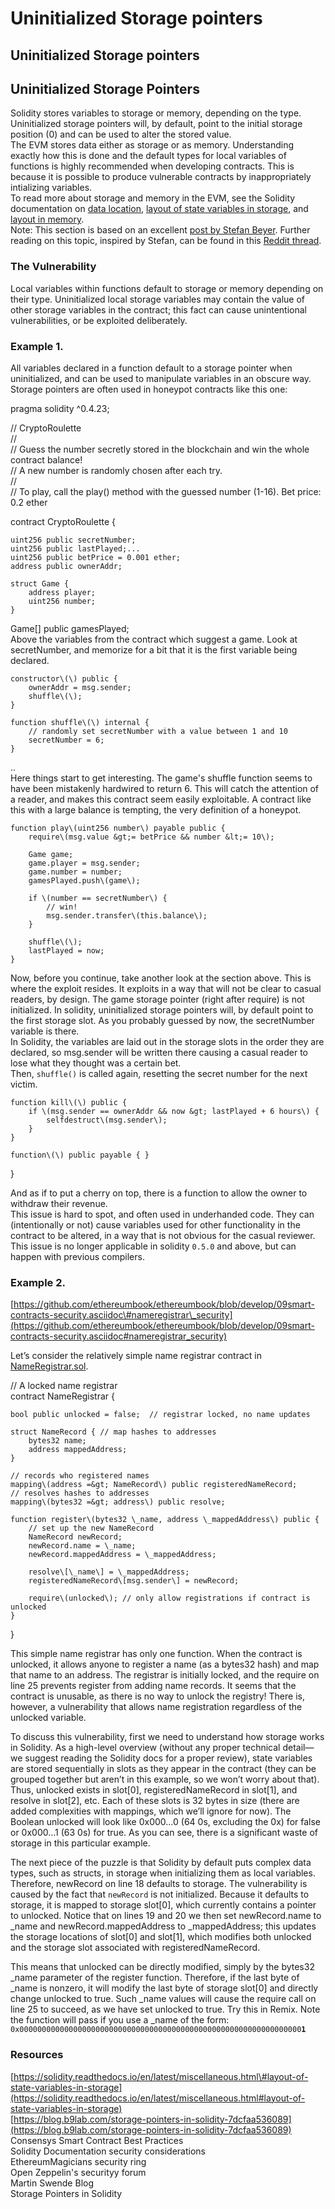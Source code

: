 # Uninitialized Storage pointers

## Uninitialized Storage pointers

## Uninitialized Storage Pointers

Solidity stores variables to storage or memory, depending on the type. Uninitialized storage pointers will, by default, point to the initial storage position \(0\) and can be used to alter the stored value.  
The EVM stores data either as storage or as memory. Understanding exactly how this is done and the default types for local variables of functions is highly recommended when developing contracts. This is because it is possible to produce vulnerable contracts by inappropriately intializing variables.  
To read more about storage and memory in the EVM, see the Solidity documentation on [data location](http://bit.ly/2OdUU0l), [layout of state variables in storage](https://solidity.readthedocs.io/en/latest/miscellaneous.html#layout-of-state-variables-in-storage), and [layout in memory](https://solidity.readthedocs.io/en/latest/miscellaneous.html#layout-in-memory).  
Note: This section is based on an excellent [post by Stefan Beyer](http://bit.ly/2ERI0pb). Further reading on this topic, inspired by Stefan, can be found in this [Reddit thread](http://bit.ly/2OgxPtG).

### The Vulnerability

Local variables within functions default to storage or memory depending on their type. Uninitialized local storage variables may contain the value of other storage variables in the contract; this fact can cause unintentional vulnerabilities, or be exploited deliberately.

### Example 1.

All variables declared in a function default to a storage pointer when uninitialized, and can be used to manipulate variables in an obscure way. Storage pointers are often used in honeypot contracts like this one:

pragma solidity ^0.4.23;

// CryptoRoulette  
//  
// Guess the number secretly stored in the blockchain and win the whole contract balance!  
// A new number is randomly chosen after each try.  
//  
// To play, call the play\(\) method with the guessed number \(1-16\). Bet price: 0.2 ether

contract CryptoRoulette {

    uint256 public secretNumber;  
    uint256 public lastPlayed;...  
    uint256 public betPrice = 0.001 ether;  
    address public ownerAddr;

    struct Game {  
        address player;  
        uint256 number;  
    }  
   Game\[\] public gamesPlayed;  
Above the variables from the contract which suggest a game. Look at secretNumber, and memorize for a bit that it is the first variable being declared.

    constructor\(\) public {  
        ownerAddr = msg.sender;  
        shuffle\(\);  
    }

    function shuffle\(\) internal {  
        // randomly set secretNumber with a value between 1 and 10  
        secretNumber = 6;  
    }

..  
Here things start to get interesting. The game's shuffle function seems to have been mistakenly hardwired to return 6. This will catch the attention of a reader, and makes this contract seem easily exploitable. A contract like this with a large balance is tempting, the very definition of a honeypot.

    function play\(uint256 number\) payable public {  
        require\(msg.value &gt;= betPrice && number &lt;= 10\);

        Game game;  
        game.player = msg.sender;  
        game.number = number;  
        gamesPlayed.push\(game\);

        if \(number == secretNumber\) {  
            // win!  
            msg.sender.transfer\(this.balance\);  
        }

        shuffle\(\);  
        lastPlayed = now;  
    }

Now, before you continue, take another look at the section above. This is where the exploit resides. It exploits in a way that will not be clear to casual readers, by design. The game storage pointer \(right after require\) is not initialized. In solidity, uninitialized storage pointers will, by default point to the first storage slot. As you probably guessed by now, the secretNumber variable is there.  
In Solidity, the variables are laid out in the storage slots in the order they are declared, so msg.sender will be written there causing a casual reader to lose what they thought was a certain bet.  
Then, `shuffle()` is called again, resetting the secret number for the next victim.

    function kill\(\) public {  
        if \(msg.sender == ownerAddr && now &gt; lastPlayed + 6 hours\) {  
            selfdestruct\(msg.sender\);  
        }  
    }

    function\(\) public payable { }  
}

And as if to put a cherry on top, there is a function to allow the owner to withdraw their revenue.  
This issue is hard to spot, and often used in underhanded code. They can \(intentionally or not\) cause variables used for other functionality in the contract to be altered, in a way that is not obvious for the casual reviewer.  
This issue is no longer applicable in solidity `0.5.0` and above, but can happen with previous compilers.

### Example 2.

[https://github.com/ethereumbook/ethereumbook/blob/develop/09smart-contracts-security.asciidoc\#nameregistrar\_security](https://github.com/ethereumbook/ethereumbook/blob/develop/09smart-contracts-security.asciidoc#nameregistrar_security)

Let’s consider the relatively simple name registrar contract in [NameRegistrar.sol](https://github.com/ethereumbook/ethereumbook/blob/develop/09smart-contracts-security.asciidoc#nameregistrar_security).

// A locked name registrar  
contract NameRegistrar {

    bool public unlocked = false;  // registrar locked, no name updates

    struct NameRecord { // map hashes to addresses  
        bytes32 name;  
        address mappedAddress;  
    }

    // records who registered names  
    mapping\(address =&gt; NameRecord\) public registeredNameRecord;  
    // resolves hashes to addresses  
    mapping\(bytes32 =&gt; address\) public resolve;

    function register\(bytes32 \_name, address \_mappedAddress\) public {  
        // set up the new NameRecord  
        NameRecord newRecord;  
        newRecord.name = \_name;  
        newRecord.mappedAddress = \_mappedAddress;

        resolve\[\_name\] = \_mappedAddress;  
        registeredNameRecord\[msg.sender\] = newRecord;

        require\(unlocked\); // only allow registrations if contract is unlocked  
    }  
}

This simple name registrar has only one function. When the contract is unlocked, it allows anyone to register a name \(as a bytes32 hash\) and map that name to an address. The registrar is initially locked, and the require on line 25 prevents register from adding name records. It seems that the contract is unusable, as there is no way to unlock the registry! There is, however, a vulnerability that allows name registration regardless of the unlocked variable.

To discuss this vulnerability, first we need to understand how storage works in Solidity. As a high-level overview \(without any proper technical detail—we suggest reading the Solidity docs for a proper review\), state variables are stored sequentially in slots as they appear in the contract \(they can be grouped together but aren’t in this example, so we won’t worry about that\). Thus, unlocked exists in slot\[0\], registeredNameRecord in slot\[1\], and resolve in slot\[2\], etc. Each of these slots is 32 bytes in size \(there are added complexities with mappings, which we’ll ignore for now\). The Boolean unlocked will look like 0x000…​0 \(64 0s, excluding the 0x\) for false or 0x000…​1 \(63 0s\) for true. As you can see, there is a significant waste of storage in this particular example.

The next piece of the puzzle is that Solidity by default puts complex data types, such as structs, in storage when initializing them as local variables. Therefore, newRecord on line 18 defaults to storage. The vulnerability is caused by the fact that `newRecord` is not initialized. Because it defaults to storage, it is mapped to storage slot\[0\], which currently contains a pointer to unlocked. Notice that on lines 19 and 20 we then set newRecord.name to \_name and newRecord.mappedAddress to \_mappedAddress; this updates the storage locations of slot\[0\] and slot\[1\], which modifies both unlocked and the storage slot associated with registeredNameRecord.

This means that unlocked can be directly modified, simply by the bytes32 \_name parameter of the register function. Therefore, if the last byte of \_name is nonzero, it will modify the last byte of storage slot\[0\] and directly change unlocked to true. Such \_name values will cause the require call on line 25 to succeed, as we have set unlocked to true. Try this in Remix. Note the function will pass if you use a \_name of the form:  
`0x000000000000000000000000000000000000000000000000000000000000000`**`1`**

### Resources

[https://solidity.readthedocs.io/en/latest/miscellaneous.html\#layout-of-state-variables-in-storage](https://solidity.readthedocs.io/en/latest/miscellaneous.html#layout-of-state-variables-in-storage)  
[https://blog.b9lab.com/storage-pointers-in-solidity-7dcfaa536089](https://blog.b9lab.com/storage-pointers-in-solidity-7dcfaa536089)  
Consensys Smart Contract Best Practices  
Solidity Documentation security considerations  
EthereumMagicians security ring  
Open Zeppelin's securityy forum  
Martin Swende Blog  
Storage Pointers in Solidity


